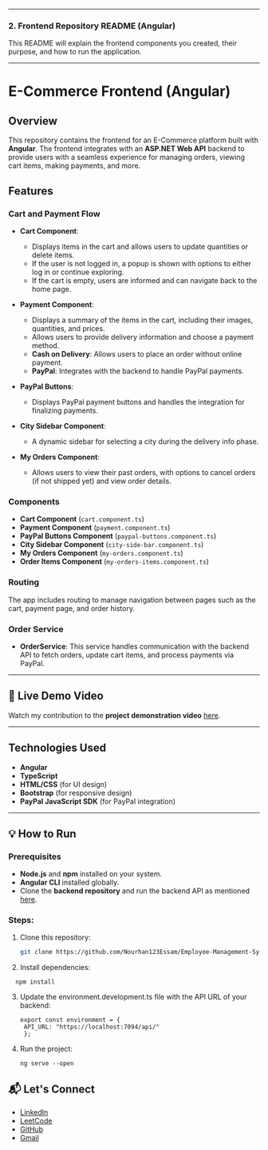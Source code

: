 
---

### 2. **Frontend Repository README (Angular)**

This README will explain the frontend components you created, their purpose, and how to run the application.

---

# E-Commerce Frontend (Angular)

## Overview
This repository contains the frontend for an E-Commerce platform built with **Angular**. The frontend integrates with an **ASP.NET Web API** backend to provide users with a seamless experience for managing orders, viewing cart items, making payments, and more.

## Features
### Cart and Payment Flow
- **Cart Component**:
   - Displays items in the cart and allows users to update quantities or delete items.
   - If the user is not logged in, a popup is shown with options to either log in or continue exploring.
   - If the cart is empty, users are informed and can navigate back to the home page.
   
- **Payment Component**:
   - Displays a summary of the items in the cart, including their images, quantities, and prices.
   - Allows users to provide delivery information and choose a payment method.
   - **Cash on Delivery**: Allows users to place an order without online payment.
   - **PayPal**: Integrates with the backend to handle PayPal payments.

- **PayPal Buttons**:
   - Displays PayPal payment buttons and handles the integration for finalizing payments.

- **City Sidebar Component**:
   - A dynamic sidebar for selecting a city during the delivery info phase.

- **My Orders Component**:
   - Allows users to view their past orders, with options to cancel orders (if not shipped yet) and view order details.

### Components
- **Cart Component** (`cart.component.ts`)
- **Payment Component** (`payment.component.ts`)
- **PayPal Buttons Component** (`paypal-buttons.component.ts`)
- **City Sidebar Component** (`city-side-bar.component.ts`)
- **My Orders Component** (`my-orders.component.ts`)
- **Order Items Component** (`my-orders-items.component.ts`)

### Routing
The app includes routing to manage navigation between pages such as the cart, payment page, and order history.

### Order Service
- **OrderService**: This service handles communication with the backend API to fetch orders, update cart items, and process payments via PayPal.

---

## 🌟 Live Demo Video

Watch my contribution to the **project demonstration video** [here](https://drive.google.com/file/d/1N8LeN7Ragu1HMKAmmTb6Rnr_fhtFYsIf/view?usp=sharing).  

---

## Technologies Used
- **Angular**
- **TypeScript**
- **HTML/CSS** (for UI design)
- **Bootstrap** (for responsive design)
- **PayPal JavaScript SDK** (for PayPal integration)
  
---

## 💡 How to Run

### Prerequisites
- **Node.js** and **npm** installed on your system.  
- **Angular CLI** installed globally.  
- Clone the **backend repository** and run the backend API as mentioned [here](https://github.com/Nourhan123Essam/Employee-Management-System-API-ASP.Net).

### Steps:
1. Clone this repository:
   ```bash
   git clone https://github.com/Nourhan123Essam/Employee-Management-System-Angular.git

2. Install dependencies:
  ```bach
    npm install
  ```
3. Update the environment.development.ts file with the API URL of your backend:
   ```bach
   export const environment = {
    API_URL: "https://localhost:7094/api/"
    };
4. Run the project:
   ```bach
   ng serve --open

## 📬 **Let's Connect**  

- [LinkedIn](https://www.linkedin.com/in/nourhan-essam123/)  
- [LeetCode](https://leetcode.com/u/norhan123/)  
- [GitHub](https://github.com/Nourhan123Essam)
- [Gmail](nourhan.essam.makhlouf@gmail.com)
